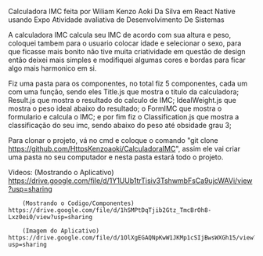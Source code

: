 Calculadora IMC feita por Wiliam Kenzo Aoki Da Silva em React Native usando Expo
Atividade avaliativa de Desenvolvimento De Sistemas

A calculadora IMC calcula seu IMC de acordo com sua altura e peso, coloquei tambem para o usuario colocar idade e selecionar o sexo, para que ficasse mais bonito
não tive muita criatividade em questão de design então deixei mais simples e modifiquei algumas cores e bordas para ficar algo mais harmonico em si.

Fiz uma pasta para os componentes, no total fiz 5 componentes, cada um com uma função, sendo eles Title.js que mostra o titulo da calculadora;
Result.js que mostra o resultado do calculo de IMC; IdealWeight.js que mostra o peso ideal abaixo do resultado; o FormIMC que 
mostra o formulario e calcula o IMC; e por fim fiz o Classification.js que mostra a classificação do seu imc, sendo abaixo do peso até obsidade grau 3;

Para clonar o projeto, vá no cmd e coloque o comando "git clone https://github.com/HttpsKenzoaoki/CalculadoraIMC", assim ele vai criar uma pasta no seu computador 
e nesta pasta estará todo o projeto.


Videos: (Mostrando o Aplicativo) https://drive.google.com/file/d/1Y1UUb1trTisiv3TshwmbFsCa9ujcWAVi/view?usp=sharing

        (Mostrando o Codigo/Componentes) https://drive.google.com/file/d/1hSMPtDqTjib2Gtz_TmcBrOh8-Lxz0ei0/view?usp=sharing
        
        (Imagem do Aplicativo) https://drive.google.com/file/d/1OlXgEGAQNpKwW1JKMp1cSIjBwsWXGh15/view?usp=sharing
        
